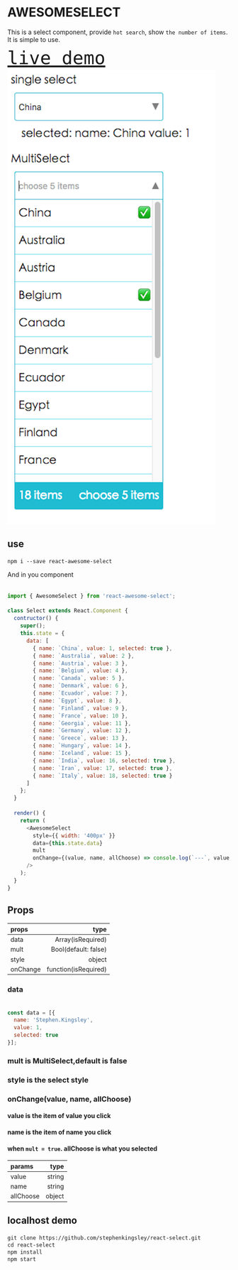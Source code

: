 # AWESOMESELECT

This is a select component, provide `hot search`, show `the number of items`. It is simple to use.
<br />
<font size="40" color="red">[`live demo`](https://stephenkingsley.github.io/)</font>
<br />
<img src="./react-select.png" />

## use

    npm i --save react-awesome-select

And in you component

```javascript

import { AwesomeSelect } from 'react-awesome-select';

class Select extends React.Component {
  contructor() {
    super();
    this.state = {
      data: [
        { name: `China`, value: 1, selected: true },
        { name: `Australia`, value: 2 },
        { name: `Austria`, value: 3 },
        { name: `Belgium`, value: 4 },
        { name: `Canada`, value: 5 },
        { name: `Denmark`, value: 6 },
        { name: `Ecuador`, value: 7 },
        { name: `Egypt`, value: 8 },
        { name: `Finland`, value: 9 },
        { name: `France`, value: 10 },
        { name: `Georgia`, value: 11 },
        { name: `Germany`, value: 12 },
        { name: `Greece`, value: 13 },
        { name: `Hungary`, value: 14 },
        { name: `Iceland`, value: 15 },
        { name: `India`, value: 16, selected: true },
        { name: `Iran`, value: 17, selected: true },
        { name: `Italy`, value: 18, selected: true }
      ]
    };
  }

  render() {
    return (
      <AwesomeSelect
        style={{ width: '400px' }}
        data={this.state.data}
        mult
        onChange={(value, name, allChoose) => console.log(`---`, value, name, allChoose)}
      />
    );
  }
}

```

## Props

|props              |type                 |
|:------------------|--------------------:|
|data               |Array(isRequired)    |
|mult               |Bool(default: false) |
|style              |object               |
|onChange           |function(isRequired) |

### data

```javascript

const data = [{
  name: 'Stephen.Kingsley',
  value: 1,
  selected: true
}];

```

### mult is MultiSelect,default is false

### style is the select style

### onChange(value, name, allChoose)

#### value is the item of value you click

#### name is the item of name you click

#### when `mult = true`. allChoose is what you selected

|params        |type     |
|:------------ |--------:|
|value         |string   |
|name          |string   |
|allChoose     |object   |

## localhost demo

    git clone https://github.com/stephenkingsley/react-select.git
    cd react-select
    npm install
    npm start
